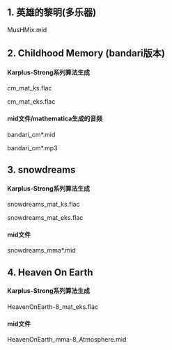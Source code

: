 ## 1. 英雄的黎明(多乐器)
MusHMix.mid

## 2. Childhood Memory (bandari版本)
#### Karplus-Strong系列算法生成
cm_mat_ks.flac

cm_mat_eks.flac

#### mid文件/mathematica生成的音频
bandari_cm*.mid

bandari_cm*.mp3

## 3. snowdreams
#### Karplus-Strong系列算法生成
snowdreams_mat_ks.flac

snowdreams_mat_eks.flac

#### mid文件
snowdreams_mma*.mid

## 4. Heaven On Earth
#### Karplus-Strong系列算法生成
HeavenOnEarth-8_mat_eks.flac

#### mid文件
HeavenOnEarth_mma-8_Atmosphere.mid
